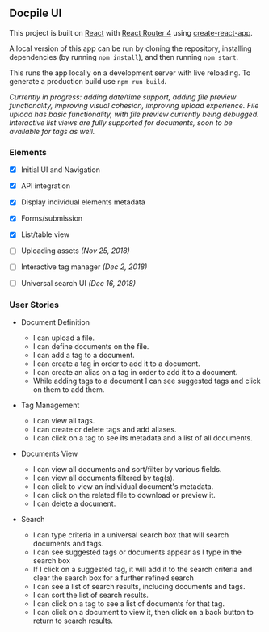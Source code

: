 ## Docpile UI

This project is built on [React](https://reactjs.org/) with [React Router 4](https://www.npmjs.com/package/react-router-dom) using [create-react-app](https://github.com/facebookincubator/create-react-app).

A local version of this app can be run by cloning the repository, installing dependencies (by running `npm install`), and then running `npm start`.

This runs the app locally on a development server with live reloading. To generate a production build use `npm run build`.

_Currently in progress: adding date/time support, adding file preview functionality, improving visual cohesion, improving upload experience. File upload has basic functionality, with file preview currently being debugged. Interactive list views are fully supported for documents, soon to be available for tags as well._


### Elements

- [X] Initial UI and Navigation
- [X] API integration
- [X] Display individual elements metadata
- [X] Forms/submission
- [X] List/table view
- [ ] Uploading assets _(Nov 25, 2018)_
- [ ] Interactive tag manager _(Dec 2, 2018)_
- [ ] Universal search UI _(Dec 16, 2018)_



### User Stories

- Document Definition
    - I can upload a file.
    - I can define documents on the file.
    - I can add a tag to a document.
    - I can create a tag in order to add it to a document.
    - I can create an alias on a tag in order to add it to a document.
    - While adding tags to a document I can see suggested tags and click on them to add them.

- Tag Management
    - I can view all tags.
    - I can create or delete tags and add aliases.
    - I can click on a tag to see its metadata and a list of all documents.

- Documents View
    - I can view all documents and sort/filter by various fields.
    - I can view all documents filtered by tag(s).
    - I can click to view an individual document's metadata.
    - I can click on the related file to download or preview it.
    - I can delete a document.

- Search
    - I can type criteria in a universal search box that will search documents and tags.
    - I can see suggested tags or documents appear as I type in the search box
    - If I click on a suggested tag, it will add it to the search criteria and clear the search box for a further refined search
    - I can see a list of search results, including documents and tags.
    - I can sort the list of search results.
    - I can click on a tag to see a list of documents for that tag.
    - I can click on a document to view it, then click on a back button to return to search results.